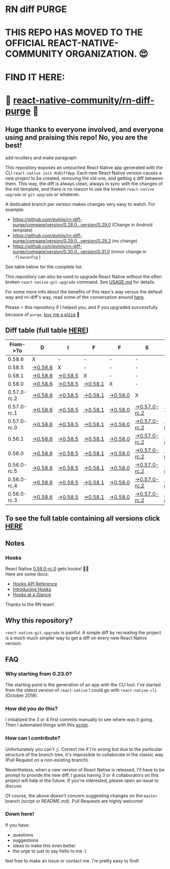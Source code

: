 # RN diff PURGE

# THIS REPO HAS MOVED TO THE OFFICIAL REACT-NATIVE-COMMUNITY ORGANIZATION. 😍
# FIND IT HERE:  
# 💪 [react-native-community/rn-diff-purge](https://github.com/react-native-community/rn-diff-purge) 🎉
## Huge thanks to everyone involved, and everyone using and praising this repo! No, you are the best!


 add ncuillery and make paragraph

This repository exposes an untouched React Native app generated with the CLI
`react-native init RnDiffApp`. Each new React Native version causes a new project to be created, removing the old one, and getting a diff between them. This way, the diff is always clean, always in sync with the changes of the init template, and there is no reason to use the broken `react-native upgrade` or `git-upgrade` or whatever.

A dedicated branch per version makes changes very easy
to watch. For example:

* https://github.com/pvinis/rn-diff-purge/compare/version/0.28.0...version/0.29.0
(Change in Android template)
* https://github.com/pvinis/rn-diff-purge/compare/version/0.29.0...version/0.29.2
(no change)
* https://github.com/pvinis/rn-diff-purge/compare/version/0.30.0...version/0.31.0
(minor change in `.flowconfig` )

See table below for the complete list.

This repository can also be used to upgrade React Native without the often broken `react-native-git-upgrade` command.
See [USAGE.md](https://github.com/pvinis/rn-diff-purge/blob/master/USAGE.md) for details.

For some more info about the benefits of this repo's way versus the default way and rn-diff's way, read some of the conversation around [here](https://github.com/react-native-community/discussions-and-proposals/issues/68#issuecomment-452227478).

Please :star: this repository if I helped you, and if you upgraded successfully because of `purge`, [buy me a pizza](https://www.buymeacoffee.com/DGWwHVZ4s) :pizza:

## Diff table (full table [HERE](https://pvinis.github.io/rn-diff-purge))

| From->To    | D                                                                                               | I                                                                                               | F                                                                                               | F                                                                                               | S                                                                                                         |                                                                                                           | =                                                                                                         | =                                                                                               |                                                                                                 | F                                                                                                         | U                                                                                                         | N   |
| ----------- | ----------------------------------------------------------------------------------------------- | ----------------------------------------------------------------------------------------------- | ----------------------------------------------------------------------------------------------- | ----------------------------------------------------------------------------------------------- | --------------------------------------------------------------------------------------------------------- | --------------------------------------------------------------------------------------------------------- | --------------------------------------------------------------------------------------------------------- | ----------------------------------------------------------------------------------------------- | ----------------------------------------------------------------------------------------------- | --------------------------------------------------------------------------------------------------------- | --------------------------------------------------------------------------------------------------------- | --- |
| 0.58.6      | X                                                                                               | -                                                                                               | -                                                                                               | -                                                                                               | -                                                                                                         | -                                                                                                         | -                                                                                                         | -                                                                                               | -                                                                                               | -                                                                                                         | -                                                                                                         | -   |
| 0.58.5      | [->0.58.6](https://github.com/pvinis/rn-diff-purge/compare/version/0.58.5..version/0.58.6)      | X                                                                                               | -                                                                                               | -                                                                                               | -                                                                                                         | -                                                                                                         | -                                                                                                         | -                                                                                               | -                                                                                               | -                                                                                                         | -                                                                                                         | -   |
| 0.58.1      | [->0.58.6](https://github.com/pvinis/rn-diff-purge/compare/version/0.58.1..version/0.58.6)      | [->0.58.5](https://github.com/pvinis/rn-diff-purge/compare/version/0.58.1..version/0.58.5)      | X                                                                                               | -                                                                                               | -                                                                                                         | -                                                                                                         | -                                                                                                         | -                                                                                               | -                                                                                               | -                                                                                                         | -                                                                                                         | -   |
| 0.58.0      | [->0.58.6](https://github.com/pvinis/rn-diff-purge/compare/version/0.58.0..version/0.58.6)      | [->0.58.5](https://github.com/pvinis/rn-diff-purge/compare/version/0.58.0..version/0.58.5)      | [->0.58.1](https://github.com/pvinis/rn-diff-purge/compare/version/0.58.0..version/0.58.1)      | X                                                                                               | -                                                                                                         | -                                                                                                         | -                                                                                                         | -                                                                                               | -                                                                                               | -                                                                                                         | -                                                                                                         | -   |
| 0.57.0-rc.2 | [->0.58.6](https://github.com/pvinis/rn-diff-purge/compare/version/0.57.0-rc.2..version/0.58.6) | [->0.58.5](https://github.com/pvinis/rn-diff-purge/compare/version/0.57.0-rc.2..version/0.58.5) | [->0.58.1](https://github.com/pvinis/rn-diff-purge/compare/version/0.57.0-rc.2..version/0.58.1) | [->0.58.0](https://github.com/pvinis/rn-diff-purge/compare/version/0.57.0-rc.2..version/0.58.0) | X                                                                                                         | -                                                                                                         | -                                                                                                         | -                                                                                               | -                                                                                               | -                                                                                                         | -                                                                                                         | -   |
| 0.57.0-rc.1 | [->0.58.6](https://github.com/pvinis/rn-diff-purge/compare/version/0.57.0-rc.1..version/0.58.6) | [->0.58.5](https://github.com/pvinis/rn-diff-purge/compare/version/0.57.0-rc.1..version/0.58.5) | [->0.58.1](https://github.com/pvinis/rn-diff-purge/compare/version/0.57.0-rc.1..version/0.58.1) | [->0.58.0](https://github.com/pvinis/rn-diff-purge/compare/version/0.57.0-rc.1..version/0.58.0) | [->0.57.0-rc.2](https://github.com/pvinis/rn-diff-purge/compare/version/0.57.0-rc.1..version/0.57.0-rc.2) | X                                                                                                         | -                                                                                                         | -                                                                                               | -                                                                                               | -                                                                                                         | -                                                                                                         | -   |
| 0.57.0-rc.0 | [->0.58.6](https://github.com/pvinis/rn-diff-purge/compare/version/0.57.0-rc.0..version/0.58.6) | [->0.58.5](https://github.com/pvinis/rn-diff-purge/compare/version/0.57.0-rc.0..version/0.58.5) | [->0.58.1](https://github.com/pvinis/rn-diff-purge/compare/version/0.57.0-rc.0..version/0.58.1) | [->0.58.0](https://github.com/pvinis/rn-diff-purge/compare/version/0.57.0-rc.0..version/0.58.0) | [->0.57.0-rc.2](https://github.com/pvinis/rn-diff-purge/compare/version/0.57.0-rc.0..version/0.57.0-rc.2) | [->0.57.0-rc.1](https://github.com/pvinis/rn-diff-purge/compare/version/0.57.0-rc.0..version/0.57.0-rc.1) | X                                                                                                         | -                                                                                               | -                                                                                               | -                                                                                                         | -                                                                                                         | -   |
| 0.56.1      | [->0.58.6](https://github.com/pvinis/rn-diff-purge/compare/version/0.56.1..version/0.58.6)      | [->0.58.5](https://github.com/pvinis/rn-diff-purge/compare/version/0.56.1..version/0.58.5)      | [->0.58.1](https://github.com/pvinis/rn-diff-purge/compare/version/0.56.1..version/0.58.1)      | [->0.58.0](https://github.com/pvinis/rn-diff-purge/compare/version/0.56.1..version/0.58.0)      | [->0.57.0-rc.2](https://github.com/pvinis/rn-diff-purge/compare/version/0.56.1..version/0.57.0-rc.2)      | [->0.57.0-rc.1](https://github.com/pvinis/rn-diff-purge/compare/version/0.56.1..version/0.57.0-rc.1)      | [->0.57.0-rc.0](https://github.com/pvinis/rn-diff-purge/compare/version/0.56.1..version/0.57.0-rc.0)      | X                                                                                               | -                                                                                               | -                                                                                                         | -                                                                                                         | -   |
| 0.56.0      | [->0.58.6](https://github.com/pvinis/rn-diff-purge/compare/version/0.56.0..version/0.58.6)      | [->0.58.5](https://github.com/pvinis/rn-diff-purge/compare/version/0.56.0..version/0.58.5)      | [->0.58.1](https://github.com/pvinis/rn-diff-purge/compare/version/0.56.0..version/0.58.1)      | [->0.58.0](https://github.com/pvinis/rn-diff-purge/compare/version/0.56.0..version/0.58.0)      | [->0.57.0-rc.2](https://github.com/pvinis/rn-diff-purge/compare/version/0.56.0..version/0.57.0-rc.2)      | [->0.57.0-rc.1](https://github.com/pvinis/rn-diff-purge/compare/version/0.56.0..version/0.57.0-rc.1)      | [->0.57.0-rc.0](https://github.com/pvinis/rn-diff-purge/compare/version/0.56.0..version/0.57.0-rc.0)      | [->0.56.1](https://github.com/pvinis/rn-diff-purge/compare/version/0.56.0..version/0.56.1)      | X                                                                                               | -                                                                                                         | -                                                                                                         | -   |
| 0.56.0-rc.5 | [->0.58.6](https://github.com/pvinis/rn-diff-purge/compare/version/0.56.0-rc.5..version/0.58.6) | [->0.58.5](https://github.com/pvinis/rn-diff-purge/compare/version/0.56.0-rc.5..version/0.58.5) | [->0.58.1](https://github.com/pvinis/rn-diff-purge/compare/version/0.56.0-rc.5..version/0.58.1) | [->0.58.0](https://github.com/pvinis/rn-diff-purge/compare/version/0.56.0-rc.5..version/0.58.0) | [->0.57.0-rc.2](https://github.com/pvinis/rn-diff-purge/compare/version/0.56.0-rc.5..version/0.57.0-rc.2) | [->0.57.0-rc.1](https://github.com/pvinis/rn-diff-purge/compare/version/0.56.0-rc.5..version/0.57.0-rc.1) | [->0.57.0-rc.0](https://github.com/pvinis/rn-diff-purge/compare/version/0.56.0-rc.5..version/0.57.0-rc.0) | [->0.56.1](https://github.com/pvinis/rn-diff-purge/compare/version/0.56.0-rc.5..version/0.56.1) | [->0.56.0](https://github.com/pvinis/rn-diff-purge/compare/version/0.56.0-rc.5..version/0.56.0) | X                                                                                                         | -                                                                                                         | -   |
| 0.56.0-rc.4 | [->0.58.6](https://github.com/pvinis/rn-diff-purge/compare/version/0.56.0-rc.4..version/0.58.6) | [->0.58.5](https://github.com/pvinis/rn-diff-purge/compare/version/0.56.0-rc.4..version/0.58.5) | [->0.58.1](https://github.com/pvinis/rn-diff-purge/compare/version/0.56.0-rc.4..version/0.58.1) | [->0.58.0](https://github.com/pvinis/rn-diff-purge/compare/version/0.56.0-rc.4..version/0.58.0) | [->0.57.0-rc.2](https://github.com/pvinis/rn-diff-purge/compare/version/0.56.0-rc.4..version/0.57.0-rc.2) | [->0.57.0-rc.1](https://github.com/pvinis/rn-diff-purge/compare/version/0.56.0-rc.4..version/0.57.0-rc.1) | [->0.57.0-rc.0](https://github.com/pvinis/rn-diff-purge/compare/version/0.56.0-rc.4..version/0.57.0-rc.0) | [->0.56.1](https://github.com/pvinis/rn-diff-purge/compare/version/0.56.0-rc.4..version/0.56.1) | [->0.56.0](https://github.com/pvinis/rn-diff-purge/compare/version/0.56.0-rc.4..version/0.56.0) | [->0.56.0-rc.5](https://github.com/pvinis/rn-diff-purge/compare/version/0.56.0-rc.4..version/0.56.0-rc.5) | X                                                                                                         | -   |
| 0.56.0-rc.3 | [->0.58.6](https://github.com/pvinis/rn-diff-purge/compare/version/0.56.0-rc.3..version/0.58.6) | [->0.58.5](https://github.com/pvinis/rn-diff-purge/compare/version/0.56.0-rc.3..version/0.58.5) | [->0.58.1](https://github.com/pvinis/rn-diff-purge/compare/version/0.56.0-rc.3..version/0.58.1) | [->0.58.0](https://github.com/pvinis/rn-diff-purge/compare/version/0.56.0-rc.3..version/0.58.0) | [->0.57.0-rc.2](https://github.com/pvinis/rn-diff-purge/compare/version/0.56.0-rc.3..version/0.57.0-rc.2) | [->0.57.0-rc.1](https://github.com/pvinis/rn-diff-purge/compare/version/0.56.0-rc.3..version/0.57.0-rc.1) | [->0.57.0-rc.0](https://github.com/pvinis/rn-diff-purge/compare/version/0.56.0-rc.3..version/0.57.0-rc.0) | [->0.56.1](https://github.com/pvinis/rn-diff-purge/compare/version/0.56.0-rc.3..version/0.56.1) | [->0.56.0](https://github.com/pvinis/rn-diff-purge/compare/version/0.56.0-rc.3..version/0.56.0) | [->0.56.0-rc.5](https://github.com/pvinis/rn-diff-purge/compare/version/0.56.0-rc.3..version/0.56.0-rc.5) | [->0.56.0-rc.4](https://github.com/pvinis/rn-diff-purge/compare/version/0.56.0-rc.3..version/0.56.0-rc.4) | X   |

## To see the full table containing all versions click [HERE](https://pvinis.github.io/rn-diff-purge)

## Notes

### Hooks
React Native [0.59.0-rc.0](https://github.com/pvinis/rn-diff-purge#version-changes) gets hooks! 🎉🥳  
Here are some docs:
- [Hooks API Reference](https://reactjs.org/docs/hooks-reference.html)
- [Introducing Hooks](https://reactjs.org/docs/hooks-intro.html)
- [Hooks at a Glance](https://reactjs.org/docs/hooks-overview.html)

Thanks to the RN team!

## Why this repository?
`react-native-git-upgrade` is painful. A simple diff by recreating the project is a much much simpler way to get a diff on every new React Native version.


## FAQ

### Why starting from 0.23.0?

The starting point is the generation of an app with the CLI tool. I've started from the oldest
version of `react-native` I could go with `react-native-cli` (October 2018).

### How did you do this?

I initialized the 3 or 4 first commits manually to see where was it going. Then I automated
things with this [script](https://github.com/pvinis/rn-diff-purge/blob/master/new-version.sh).

### How can I contribute?

Unfortunately you can't ;). Correct me if I'm wrong but due to the particular structure of the
branch tree, it's impossible to collaborate in the classic way (Pull Request on a non-existing
branch).

Nevertheless, when a new version of React Native is released, I'll have to be prompt to provide
the new diff. I guess having 3 or 4 collaborators on this project will help in the future.
If you're interested, please open an issue to discuss.

Of course, the above doesn't concern suggesting changes on the `master` branch (script or
README.md). Pull Requests are highly welcome!


### Down here!

If you have: 
- questions
- suggestions
- ideas to make this even better
- the urge to just to say hello to me :)

feel free to make an issue or contact me. I'm pretty easy to find!
